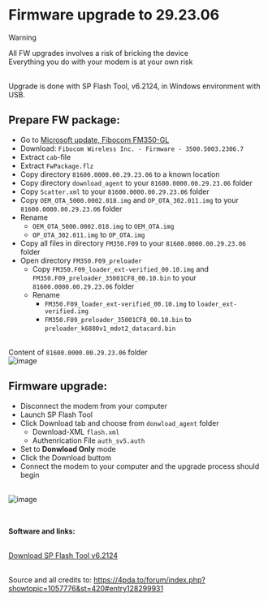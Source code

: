 # Firmware upgrade to 29.23.06

> [!WARNING]
> All FW upgrades involves a risk of bricking the device\
> Everything you do with your modem is at your own risk

\
Upgrade is done with SP Flash Tool, v6.2124, in Windows environment with USB.

## Prepare FW package:
- Go to [Microsoft update, Fibocom FM350-GL](https://www.catalog.update.microsoft.com/Search.aspx?q=Firmware%203500*)
- Download: `Fibocom Wireless Inc. - Firmware - 3500.5003.2306.7`
- Extract `cab`-file
- Extract `FwPackage.flz`
- Copy directory `81600.0000.00.29.23.06` to a known location
- Copy directory `download_agent` to your `81600.0000.00.29.23.06` folder
- Copy `Scatter.xml` to your `81600.0000.00.29.23.06` folder
- Copy `OEM_OTA_5000.0002.018.img` and `OP_OTA_302.011.img` to your `81600.0000.00.29.23.06` folder
- Rename
  - `OEM_OTA_5000.0002.018.img` to `OEM_OTA.img`
  - `OP_OTA_302.011.img` to `OP_OTA.img`
- Copy all files in directory `FM350.F09` to your `81600.0000.00.29.23.06` folder
- Open directory `FM350.F09_preloader`
  - Copy `FM350.F09_loader_ext-verified_00.10.img` and `FM350.F09_preloader_35001CF8_00.10.bin` to your `81600.0000.00.29.23.06` folder
  - Rename
    - `FM350.F09_loader_ext-verified_00.10.img` to `loader_ext-verified.img`
    - `FM350.F09_preloader_35001CF8_00.10.bin` to `preloader_k6880v1_mdot2_datacard.bin`

\
Content of `81600.0000.00.29.23.06` folder\
![image](https://github.com/user-attachments/assets/f19e3d80-9d24-424c-b99b-f60871d6067f)


## Firmware upgrade:
- Disconnect the modem from your computer
- Launch SP Flash Tool
- Click Download tab and choose from `donwload_agent` folder
  - Download-XML `flash.xml`
  - Authenrication File `auth_sv5.auth`
- Set to **Donwload Only** mode
- Click the Download buttom
- Connect the modem to your computer and the upgrade process should begin

\
![image](https://github.com/user-attachments/assets/e4a7b80f-ebdc-4c16-89ca-06c74ce57977)


## 
\
**Software and links:**

\
[Download SP Flash Tool v6.2124](https://spflashtools.com/windows/sp-flash-tool-v6-2124)

\
Source and all credits to: https://4pda.to/forum/index.php?showtopic=1057776&st=420#entry128299931
